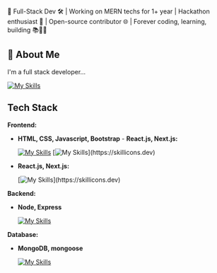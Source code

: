 👋 Full-Stack Dev 🛠️ | Working on MERN techs for 1+ year | Hackathon enthusiast 🚀 | Open-source contributor 🌐 | Forever coding, learning, building 📚👨‍💻


## 🚀 About Me
I'm a full stack developer...

  [![My Skills](https://skillicons.dev/icons?i=mongodb,express,react,nodejs)](https://skillicons.dev)


## Tech Stack

**Frontend:** 

- **HTML, CSS, Javascript, Bootstrap**                    - **React.js, Next.js:** 

  [![My Skills](https://skillicons.dev/icons?i=html,css,js,bootstrap)](https://skillicons.dev)                  [![My Skills](https://skillicons.dev/icons?i=react,nextjs,)](https://skillicons.dev)

- **React.js, Next.js:** 

   [![My Skills](https://skillicons.dev/icons?i=react,nextjs,)](https://skillicons.dev)


**Backend:** 

- **Node, Express**

  [![My Skills](https://skillicons.dev/icons?i=nodejs,expressjs,npm)](https://skillicons.dev)

**Database:** 

- **MongoDB, mongoose**

  [![My Skills](https://skillicons.dev/icons?i=mongodb,mongoose)](https://skillicons.dev)

